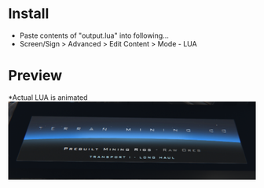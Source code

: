 # Install
- Paste contents of "output.lua" into following...
- Screen/Sign > Advanced > Edit Content > Mode - LUA
# Preview
*Actual LUA is animated
![Image of Screen](DU-LMC-SignL-Horizon.png?raw=true)
